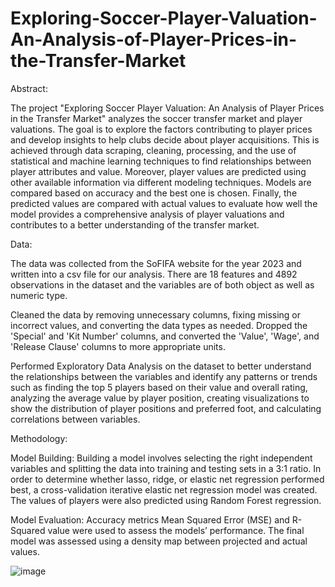 # Exploring-Soccer-Player-Valuation-An-Analysis-of-Player-Prices-in-the-Transfer-Market

Abstract:

  The project "Exploring Soccer Player Valuation: An Analysis of Player Prices in the Transfer Market" analyzes the soccer transfer market and player valuations. The       goal is to explore the factors contributing to player prices and develop insights to help clubs decide about player acquisitions. This is achieved through data           scraping, cleaning, processing, and the use of statistical and machine learning techniques to find relationships between player attributes and value. Moreover,           player values are predicted using other available information via different modeling techniques. Models are compared based on accuracy and the best one is chosen.       Finally, the predicted values are compared with actual values to evaluate how well the model provides a comprehensive analysis of player valuations and contributes to   a better understanding of the transfer market.

Data:

  The data was collected from the SoFIFA website for the year 2023 and written into a csv file for our analysis. There are 18 features and 4892 observations in the         dataset and the variables are of both object as well as numeric type.
  
  Cleaned the data by removing unnecessary columns, fixing missing or incorrect values, and converting the data types as needed. Dropped the 'Special' and 'Kit Number'     columns, and converted the 'Value', 'Wage', and 'Release Clause' columns to more appropriate units.
  
  Performed Exploratory Data Analysis on the dataset to better understand the relationships between the variables and identify any patterns or trends such as finding the   top 5 players based on their value and overall rating, analyzing the average value by player position, creating visualizations to show the distribution of player         positions and preferred foot, and calculating correlations between variables.

Methodology:

  Model Building: Building a model involves selecting the right independent variables and splitting the data into training and testing sets in a 3:1 ratio. In order to     determine whether lasso, ridge, or elastic net regression performed best, a cross-validation iterative elastic net regression model was created. The values of players   were also predicted using Random Forest regression.
  
  Model Evaluation: Accuracy metrics Mean Squared Error (MSE) and R-Squared value were used to assess the models’ performance. The final model was assessed using a         density map between projected and actual values.

![image](https://user-images.githubusercontent.com/130589478/235369022-378cb35f-689f-44b2-b821-95fddef06c10.png)
